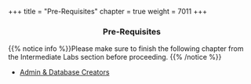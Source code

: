 +++
title = "Pre-Requisites"
chapter = true
weight = 7011
+++

<center><h3>Pre-Requisites</h3></center>

<div style="text-align: left">
    {{% notice info %}}Please make sure to finish the following chapter from the Intermediate Labs section before proceeding.
    {{% /notice %}}
    <ul>
        <li><a href="../../50-intermediate/501-admin-db-creator.html">Admin & Database Creators</a></li>
   </ul>
</div>
